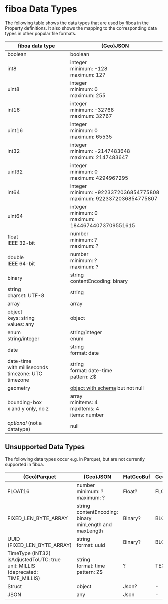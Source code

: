 # fiboa Data Types

The following table shows the data types that are used by fiboa in the Property definitions.
It also shows the mapping to the corresponding data types in other popular file formats.

| fiboa data type                                              | (Geo)JSON                                                    |
| ------------------------------------------------------------ | ------------------------------------------------------------ |
| boolean                                                      | boolean                                                      |
| int8                                                         | integer<br />minimum: -128<br />maximum: 127                 |
| uint8                                                        | integer<br />minimum: 0<br />maximum: 255                    |
| int16                                                        | integer<br />minimum: -32768<br />maximum: 32767             |
| uint16                                                       | integer<br />minimum: 0<br />maximum: 65535                  |
| int32                                                        | integer<br />minimum: -2147483648<br />maximum: 2147483647   |
| uint32                                                       | integer<br />minimum: 0<br />maximum: 4294967295             |
| int64                                                        | integer<br />minimum: -9223372036854775808<br />maximum: 9223372036854775807 |
| uint64                                                       | integer<br />minimum: 0<br />maximum: 18446744073709551615   |
| float<br />IEEE 32-bit                                       | number<br />minimum: ?<br />maximum: ?                       |
| double<br />IEEE 64-bit                                      | number<br />minimum: ?<br />maximum: ?                       |
| binary                                                       | string<br />contentEncoding: binary                          |
| string<br />charset: UTF-8                                   | string                                                       |
| array                                                        | array                                                        |
| object<br />keys: string<br />values: any                    | object                                                       |
| enum<br />string/integer                                     | string/integer<br />enum                                     |
| date                                                         | string<br />format: date                                     |
| date-time<br />with milliseconds<br />timezone: UTC timezone | string<br />format: date-time<br />pattern: Z$               |
| geometry                                                     | [object with schema](https://geojson.org/schema/Geometry.json) but not null |
| bounding-box<br />x and y only, no z                         | array<br />minItems: 4<br />maxItems: 4<br />items: number   |
| *optional* (not a datatype)                                  | null                                                         |

## Unsupported Data Types

The following data types occur e.g. in Parquet, but are not currently supported in fiboa.

| (Geo)Parquet                                                 | (Geo)JSON                                                    | FlatGeoBuf | Geopackage | Shapefile |
| ------------------------------------------------------------ | ------------------------------------------------------------ | ---------- | ---------- | --------- |
| FLOAT16                                                      | number<br />minimum: ?<br />maximum: ?                       | Float?     | FLOAT?     | Float?    |
| FIXED_LEN_BYTE_ARRAY                                         | string<br />contentEncoding: binary<br />minLength and maxLength | Binary?    | BLOB?      | BLOB?     |
| UUID (FIXED_LEN_BYTE_ARRAY)                                  | string<br />format: uuid                                     | Binary?    | BLOB?      | ?         |
| TimeType (INT32)<br />isAdjustedToUTC: true<br />unit: MILLIS<br />(deprecated: TIME_MILLIS) | string<br />format: time<br />pattern: Z$                    | ?          | TEXT?      | Text?     |
| Struct                                                       | object                                                       | Json?      | -          | -         |
| JSON                                                         | any                                                          | Json       | -          | -         |
